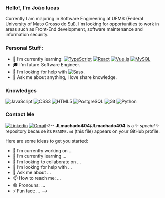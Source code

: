 ### Hello!, I'm João lucas 
Currently I am majoring in Software Engineering at UFMS (Federal University of Mato Grosso do Sul). 
I'm looking for opportunities to work in areas such as Front-End development, software maintenance and information security.

### Personal Stuff:
- 🌱 I’m currently learning:  [![TypeScript](https://img.shields.io/badge/-TypeScript-007ACC?style=flat-square&logo=typescript&link=https://github.com/JLmachado404/)](https://github.com/JLmachado404/) 
[![React](https://img.shields.io/badge/-React-black?style=flat-square&logo=react&link=https://github.com/JLmachado404)](https://github.com/JLmachado404)
[![Vue.js](https://img.shields.io/badge/-Vuejs-black?style=flat-square&logo=vue.js&link=https://github.com/JLmachado404)](https://github.com/JLmachado404)
[![MySQL](https://img.shields.io/badge/-MySQL-black?style=flat-square&logo=mysql&link=https://github.com/JLmachado404)](https://github.com/JLmachado404)
- 🎓 I'm future Software Engineer.
- 🤔 I’m looking for help with ![Sass](https://img.shields.io/badge/-Sass-%23CC6699?style=flat-square&logo=sass&logoColor=ffffff).
- 💬 Ask me about anything, I love share knowledge.

### Knowledges
![JavaScript](https://img.shields.io/badge/-JavaScript-%23F7DF1C?style=flat-square&logo=javascript&logoColor=000000&labelColor=%23F7DF1C&color=%23FFCE5A)
![CSS3](https://img.shields.io/badge/-CSS3-%231572B6?style=flat-square&logo=css3)
![HTML5](https://img.shields.io/badge/-HTML5-%23E44D27?style=flat-square&logo=html5&logoColor=ffffff)
![PostgreSQL](https://img.shields.io/badge/-PostgreSQL-336791?style=flat-square&logo=postgresql)
![Git](https://img.shields.io/badge/-Git-%23F05032?style=flat-square&logo=git&logoColor=%23ffffff)
![Python](https://img.shields.io/badge/Python-3776AB?style=flat-square&logo=Python&logoColor=white)

### Contact Me
[![Linkedin](https://img.shields.io/badge/-LinkedIn-blue?style=flat&logo=Linkedin&logoColor=white)](https://www.linkedin.com/in/joão-lucas-silva-machado-ab24601b3/)
[![Gmail](https://img.shields.io/badge/-Gmail-c14438?style=flat&logo=Gmail&logoColor=white)](mailto:jlmachado4004@gmail.com)<!--
**JLmachado404/JLmachado404** is a ✨ _special_ ✨ repository because its `README.md` (this file) appears on your GitHub profile.

Here are some ideas to get you started:

- 🔭 I’m currently working on ...
- 🌱 I’m currently learning ...
- 👯 I’m looking to collaborate on ...
- 🤔 I’m looking for help with ...
- 💬 Ask me about ...
- 📫 How to reach me: ...
- 😄 Pronouns: ...
- ⚡ Fun fact: ...
-->
